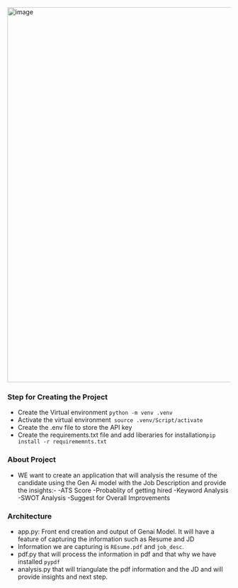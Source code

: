 <img width="1907" height="846" alt="image" src="https://github.com/user-attachments/assets/a44b7ac3-9fc3-4b82-aa1a-225ccdbc456d" />


### Step for Creating the Project
* Create the Virtual environment ``python -m venv .venv``
* Activate the virtual environment`` source .venv/Script/activate``
* Create the .env file to store the API key
* Create the requirements.txt file and add liberaries for installation``pip install -r requirememnts.txt``

### About Project 
* WE want to create an application that will analysis the resume of the candidate using the Gen Ai model with the Job Description and provide the  insights:-
-ATS Score
-Probablity of getting hired
-Keyword Analysis
-SWOT Analysis
-Suggest for Overall Improvements

### Architecture
* app.py: Front end creation and output of Genai Model.
It will have a feature of capturing the information such as Resume and JD
* Information we are capturing is ``REsume.pdf`` and ``job_desc``.
* pdf.py that will process the information in pdf and that why we have installed ``pypdf``
* analysis.py that will triangulate the pdf information and the JD and will provide insights and next step.
